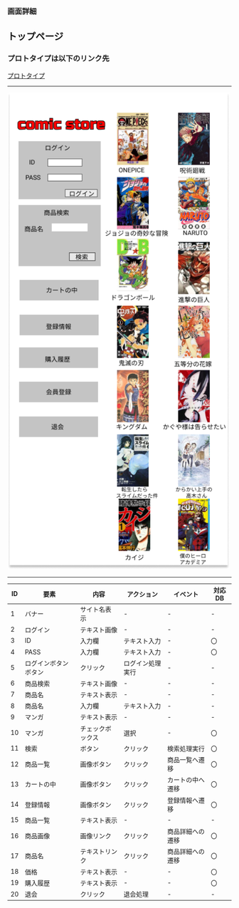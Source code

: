 ### 画面詳細
## トップページ
### プロトタイプは以下のリンク先
[プロトタイプ](https://www.figma.com/file/1qrEKi7iktAY3U27hFIezf/Untitled?node-id=0%3A1)
*****
<img src="../img/toppage.png" width="500">

*****

| ID | 要素 | 内容 | アクション | イベント | 対応DB |
|----|------|------|-----------|----------|--------|
|1   |バナー|サイト名表示|-     |-         |-       |
|2   |ログイン|テキスト画像|-   |-         |-       |
|3   |ID|入力欄|テキスト入力 |-            |〇      |
|4   |PASS|入力欄|テキスト入力|-           |〇      |
|5   |ログインボタンボタン|クリック|ログイン処理実行|- |- |
|6   |商品検索|テキスト画像|-   |-         |-      |
|7   |商品名|テキスト表示|-     |-        |-       |
|8   |商品名|入力欄|テキスト入力|-        |-       |
|9   |マンガ|テキスト表示|-     |-        |-       |
|10  |マンガ|チェックボックス|選択|-      |〇      |
|11  |検索  |ボタン|クリック   |検索処理実行|〇    |
|12  |商品一覧|画像ボタン|クリック|商品一覧へ遷移|〇|
|13  |カートの中|画像ボタン|クリック|カートの中へ遷移|〇|
|14  |登録情報|画像ボタン|クリック|登録情報へ遷移|〇|
|15  |商品一覧|テキスト表示|-     |-      |-        |
|16  |商品画像|画像リンク|クリック|商品詳細への遷移|〇|
|17  |商品名|テキストリンク|クリック|商品詳細への遷移|〇|
|18  |価格|テキスト表示|-       |-      |〇      |
|19  |購入履歴|テキスト表示|-     |-      |〇      |
|20  |退会   |クリック|退会処理   |-      |-       |
